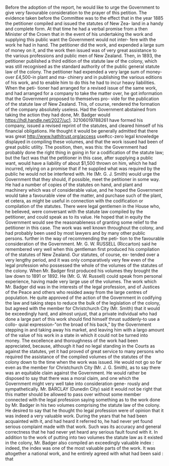 Before the adoption of the report, he would like to urge the Government to give very favourable consideration to the prayer of this petition. The evidence taken before the Committee was to the effect that in the year 1885 the petitioner compiled and issued the statutes of New Zea- land in a handy and complete form. At that time he had a verbal promise from a then Minister of the Crown that in the event of his undertaking the work and supplying this public want the Government would not inter- fere with the work he had in hand. The petitioner did the work, and expended a large sum of money on it, and the work then issued was of very great assistance to the various professions and public men of New Zealand. Then, in 1893, the petitioner published a third edition of the statute law of the colony, which was still recognised as the standard authority of the public general statute law of the colony. The petitioner had expended a very large sum of money-over £4,500-in plant and ma- chinery and in publishing the various editions of his work, and to enable him to do this he had to incur heavy liabilities. When the peti- tioner had arranged for a revised issue of the same work, and had arranged for a company to take the matter over, he got information that the Government proposed to themselves pro- vide for the publication of the statute law of New Zealand. This, of course, rendered the formation of the company absolutely useless. Had the Government abstained from taking the action they had done, Mr. Badger would https://hdl.handle.net/2027/uc1. 32106019788261 have formed his company, issued a revised reprint of the statutes, and cleared himself of his financial obligations. He thought it would be generally admitted that there was great http://www.hathitrust.org/access use#cc-zero legal knowledge displayed in compiling these volumes, and that the work issued had been of great public utility. The position, then, was this: the Government had probably done the right thing in going in for a codification of the statute law; but the fact was that the petitioner in this case, after supplying a public want, would have a liability of about $1,500 thrown on him, which he had incurred, relying on a promise that if he supplied what was required by the public he would not be interfered with. He (Mr. G. J. Smith) would urge the Government that they should, if possible, meet the petitioner in some way. He had a number of copies of the statutes on hand, and plant and machinery which was of considerable value, and he hoped the Government would take a favourable view of the matter, and purchase such of the plant, et cetera, as might be useful in connection with the codification or compilation of the statutes. There were legal gentlemen in the House who, he believed, were conversant with the statute law compiled by the petitioner, and could speak as to its value. He hoped that in equity the Government would see the reasonableness of granting some relief to the petitioner in this case. The work was well known throughout the colony, and had probably been used by most lawyers and by many other public persons. further in the way of recommending the peti- tion to the favourable consideration of the Government. Mr. G. W. RUSSELL (Riccarton) said he remembered very well when this gentleman first produced his compilation of the statutes of New Zealand. Our statutes, of course, ex- tended over a very lengthy period, and it was only comparatively very few even of the legal profession who possessed the whole of the volumes of the statutes of the colony. When Mr. Badger first produced his volumes they brought the law down to 1891 or 1892. He (Mr. G. W. Russell) could speak from personal experience, having made very large use of the volumes. The work which Mr. Badger did was in the interests of the legal profession, and of Justices of the Peace and others who resided away from the large centres of population. He quite approved of the action of the Government in codifying the law and taking steps to reduce the bulk of the legislation of the colony, but agreed with the member for Christchurch City (Mr. Smith) that it would be exceedingly hard, and almost unjust, that a private individual who had done a large part of this work should find himself thrust suddenly-to use a collo- quial expression-"on the broad of his back," by the Government stepping in and taking away his market, and leaving him with a largo amount of the value of his work in a state in which it could not be turned into money. The excellence and thoroughness of the work had been appreciated, because, although it had no legal standing in the Courts as against the statutes, yet it had proved of great service to many persons who required the assistance of the compiled volumes of the statutes of the colony down to the time when the work was issued. He would not go so far even as the member for Christchurch City (Mr. J. G. Smith), as to say there was an equitable claim against the Government. He would rather be disposed to say that there was a moral claim, and one which the Government might very well take into consideration gene- rously and sympathetically. Mr. BARCLAY (Dunedin City) said it would not be right that this matter should be allowed to pass over without some member connected with the legal profession saying something as to the work done by Mr. Badger in his two volumes comprising the statute law of the colony. He desired to say that he thought tho legal profession were of opinion that it was indeed a very valuable work. During the years that he had been acquainted with it, and had heard it referred to, he had never yet found serious complaint made with that work. Such was its accuracy and general correctness that he had never yet heard any serious fault found with it. In addition to the work of putting into two volumes the statute law as it existed in the colony, Mr. Badger also compiled an exceedingly valuable index : indeed, the index was one of the most valuable parts of the work. It was altogether a national work, and he entirely agreed with what had been said : that 